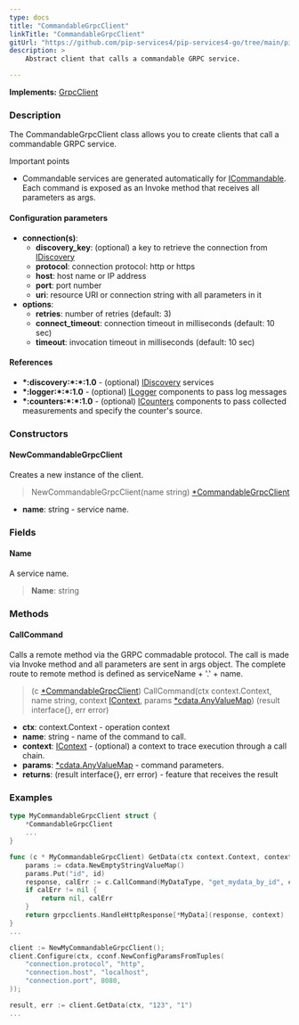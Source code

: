 ```yaml
---
type: docs
title: "CommandableGrpcClient"
linkTitle: "CommandableGrpcClient"
gitUrl: "https://github.com/pip-services4/pip-services4-go/tree/main/pip-services4-observability-go"
description: > 
    Abstract client that calls a commandable GRPC service.

---
```


**Implements:** [GrpcClient](../grpc_client)

### Description

The CommandableGrpcClient class allows you to create clients that call a commandable GRPC service.

Important points

- Commandable services are generated automatically for [ICommandable](../../../rpc/commands/icommandable). Each command is exposed as an Invoke method that receives all parameters as args.

#### Configuration parameters

- **connection(s)**:   
    - **discovery_key**: (optional) a key to retrieve the connection from [IDiscovery](../../../config/connect/idiscovery)   
    - **protocol**: connection protocol: http or https   
    - **host**: host name or IP address   
    - **port**: port number   
    - **uri**: resource URI or connection string with all parameters in it   
- **options**:   
    - **retries**: number of retries (default: 3)   
    - **connect_timeout**: connection timeout in milliseconds (default: 10 sec)   
    - **timeout**: invocation timeout in milliseconds (default: 10 sec) 

#### References
- **\*:discovery:\*:\*:1.0** - (optional) [IDiscovery](../../../config/connect/idiscovery) services
- **\*:logger:\*:\*:1.0** - (optional) [ILogger](../../../observability/log/ilogger) components to pass log messages
- **\*:counters:\*:\*:1.0** - (optional) [ICounters](../../../observability/count/icounters) components to pass collected measurements and specify the counter's source.

### Constructors

#### NewCommandableGrpcClient
Creates a new instance of the client.

> NewCommandableGrpcClient(name string) [*CommandableGrpcClient]()

- **name**: string - service name.


### Fields

<span class="hide-title-link">

#### Name
A service name.
> **Name**: string

</span>


### Methods

#### CallCommand
Calls a remote method via the GRPC commadable protocol.
The call is made via Invoke method and all parameters are sent in args object.
The complete route to remote method is defined as serviceName + '.' + name.

> (c [*CommandableGrpcClient]()) CallCommand(ctx context.Context, name string, context [IContext](../../../components/context/icontext), params [*cdata.AnyValueMap](../../../commons/data/any_value_map)) (result interface{}, err error)

- **ctx**: context.Context - operation context
- **name**: string - name of the command to call.
- **context**: [IContext](../../../components/context/icontext) - (optional) a context to trace execution through a call chain.
- **params**: [*cdata.AnyValueMap](../../../commons/data/any_value_map) - command parameters.
- **returns**: (result interface{}, err error) - feature that receives the result



### Examples

```go
type MyCommandableGrpcClient struct {
	*CommandableGrpcClient
   	...
}

func (c * MyCommandableGrpcClient) GetData(ctx context.Context, context IContext, id string) (result *MyData, err error) {
   	params := cdata.NewEmptyStringValueMap()
   	params.Put("id", id)
	response, calErr := c.CallCommand(MyDataType, "get_mydata_by_id", context, params)
	if calErr != nil {
	    return nil, calErr
	}
	return grpcclients.HandleHttpResponse[*MyData](response, context)
}
...

client := NewMyCommandableGrpcClient();
client.Configure(ctx, cconf.NewConfigParamsFromTuples(
    "connection.protocol", "http",
    "connection.host", "localhost",
    "connection.port", 8080,
));

result, err := client.GetData(ctx, "123", "1")
...
```

